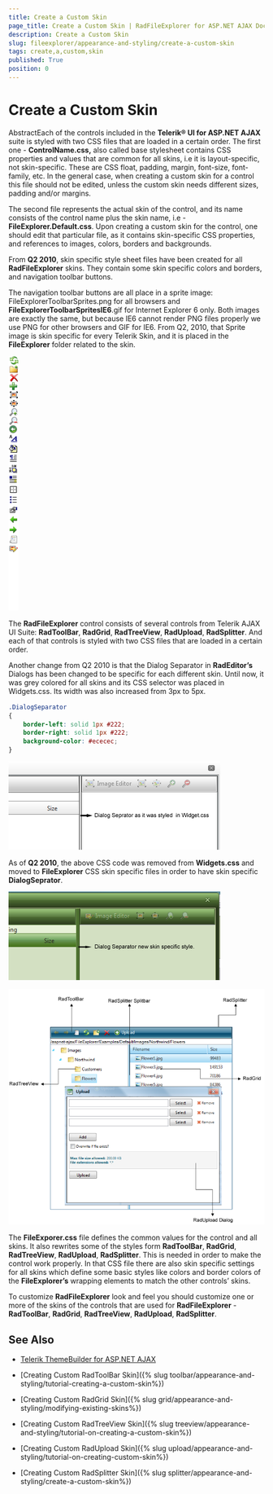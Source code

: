 ```yaml
---
title: Create a Custom Skin
page_title: Create a Custom Skin | RadFileExplorer for ASP.NET AJAX Documentation
description: Create a Custom Skin
slug: fileexplorer/appearance-and-styling/create-a-custom-skin
tags: create,a,custom,skin
published: True
position: 0
---
```


# Create a Custom Skin

AbstractEach of the controls included in the **Telerik® UI for ASP.NET AJAX** suite is styled with two CSS files that are loaded in a certain order. The first one - **ControlName.css,** also called base stylesheet contains CSS properties and values that are common for all skins, i.e it is layout-specific, not skin-specific. These are CSS float, padding, margin, font-size, font-family, etc. In the general case, when creating a custom skin for a control this file should not be edited, unless the custom skin needs different sizes, padding and/or margins.

The second file represents the actual skin of the control, and its name consists of the control name plus the skin name, i.e -**FileExplorer.Default.css**. Upon creating a custom skin for the control, one should edit that particular file, as it contains skin-specific CSS properties, and references to images, colors, borders and backgrounds.

From **Q2 2010**, skin specific style sheet files have been created for all **RadFileExplorer** skins. They contain some skin specific colors and borders, and navigation toolbar buttons.

The navigation toolbar buttons are all place in a sprite image: FileExplorerToolbarSprites.png for all browsers and **FileExplorerToolbarSpritesIE6**.gif for Internet Explorer 6 only. Both images are exactly the same, but because IE6 cannot render PNG files properly we use PNG for other browsers and GIF for IE6. From Q2, 2010, that Sprite image is skin specific for every Telerik Skin, and it is placed in the **FileExplorer** folder related to the skin.

![RadFileExplorer Toolbar's Sprite](images/FileExplorer-ToolbarSprites.png)

The **RadFileExplorer** control consists of several controls from Telerik AJAX UI Suite: **RadToolBar**, **RadGrid**, **RadTreeView**, **RadUpload**, **RadSplitter**. And each of that controls is styled with two CSS files that are loaded in a certain order.

Another change from Q2 2010 is that the Dialog Separator in **RadEditor’s** Dialogs has been changed to be specific for each different skin. Until now, it was grey colored for all skins and its CSS selector was placed in Widgets.css. Its width was also increased from 3px to 5px.

````CSS
.DialogSeparator
{
	border-left: solid 1px #222;
	border-right: solid 1px #222;
	background-color: #ececec;
}
````

![Dialog Separator](images/FileExplorer-dialogSepWidget.png)


As of **Q2 2010**, the above CSS code was removed from **Widgets.css** and moved to **FileExplorer** CSS skin specific files in order to have skin specific **DialogSeprator**.

![Dialog Separator new](images/FileExplorer-dialogSepSkinSpecific.png)

![RadFileExplorer's scheme](images/FileExplorer-scheme.png)

The **FileExporer.css** file defines the common values for the control and all skins. It also rewrites some of the styles form **RadToolBar**, **RadGrid**, **RadTreeView**, **RadUpload**, **RadSplitter**. This is needed in order to make the control work properly. In that CSS file there are also skin specific settings for all skins which define some basic styles like colors and border colors of the **FileExplorer’s** wrapping elements to match the other controls’ skins.

To customize **RadFileExplorer** look and feel you should customize one or more of the skins of the controls that are used for **RadFileExplorer** - **RadToolBar**, **RadGrid**, **RadTreeView**, **RadUpload**, **RadSplitter**.

## See Also

* [Telerik ThemeBuilder for ASP.NET AJAX](http://themebuilder.telerik.com/)

* [Creating Custom RadToolBar Skin]({% slug toolbar/appearance-and-styling/tutorial-creating-a-custom-skin%})

* [Creating Custom RadGrid Skin]({% slug grid/appearance-and-styling/modifying-existing-skins%})

* [Creating Custom RadTreeView Skin]({% slug treeview/appearance-and-styling/tutorial-on-creating-a-custom-skin%})

* [Creating Custom RadUpload Skin]({% slug upload/appearance-and-styling/tutorial-on-creating-custom-skin%})

* [Creating Custom RadSplitter Skin]({% slug splitter/appearance-and-styling/create-a-custom-skin%})


